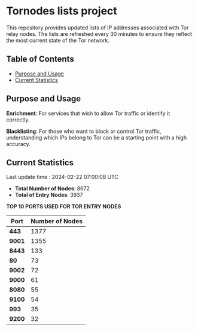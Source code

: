 # Tornodes lists project

This repository provides updated lists of IP addresses associated with Tor relay nodes. The lists are refreshed every 30 minutes to ensure they reflect the most current state of the Tor network.

## Table of Contents

- [Purpose and Usage](#purpose-and-usage)
- [Current Statistics](#current-statistics)


## Purpose and Usage

**Enrichment**: For services that wish to allow Tor traffic or identify it correctly.

**Blacklisting**: For those who want to block or control Tor traffic, understanding which IPs belong to Tor can be a starting point with a high accuracy.

## Current Statistics

Last update time : 2024-02-22 07:00:08 UTC

- **Total Number of Nodes**: 8672
- **Total of Entry Nodes**: 3937

**TOP 10 PORTS USED FOR TOR ENTRY NODES**

| **Port** | **Number of Nodes** |
|------|-----------------|
| **443**   | 1377  |
| **9001**   | 1355  |
| **8443**   | 133  |
| **80**   | 73  |
| **9002**   | 72  |
| **9000**   | 61  |
| **8080**   | 55  |
| **9100**   | 54  |
| **993**   | 35  |
| **9200**   | 32  |

